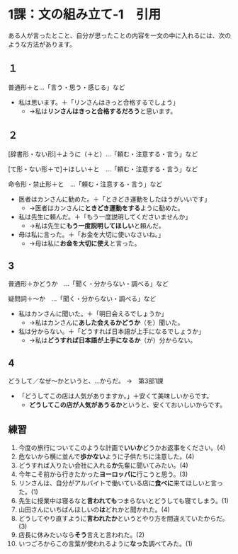 # 1課：文の組み立て‐1　引用

ある人が言ったとこと、自分が思ったことの内容を一文の中に入れるには、次のような方法があります。

## １

普通形＋と...「言う・思う・感じる」など

- 私は思います。＋「リンさんはきっと合格するでしょう」
  - →私は**リンさんはきっと合格するだろう**と思います。

## ２

[辞書形・ない形]＋ように（＋と）...「頼む・注意する・言う」など

[て形・ない形＋で]＋ほしい＋と　...「頼む・注意する・言う」など

命令形・禁止形＋と　...「頼む・注意する・言う」など

- 医者はカンさんに勧めた。＋「ときどき運動をしたほうがいいです」
  - →医者はカンさんに**ときどき運動をする**ように勧めた。
- 私は先生に頼んだ。＋「もう一度説明してくださいませんか」
  - →私は先生に**もう一度説明してほしい**と頼んだ。
- 母は私に言った。＋「お金を大切に使いなさいね。」 
  - →母は私に**お金を大切に使え**と言った。

## 3

普通形＋かどうか　...「聞く・分からない・調べる」など

疑問詞＋～か　...「聞く・分からない・調べる」など

- 私はカンさんに聞いた。＋「明日会えるでしょうか」
  - →私はカンさんに**あした会えるかどうか**（を）聞いた。
- 私は分からない。＋「どうすれば日本語が上手になるでしょうか」
  - →私は**どうすれば日本語が上手になるか**（が）分からない。

## 4

どうして／なぜ～かというと、...からだ。
→　第3部1課

- 「どうしてこの店は人気がありますか。」＋安くて美味しいからです。
  - **どうしてこの店が人気があうるか**というと、安くておいしいからです。

## 練習

1. 今度の旅行についてこのような計画で**いいか**どうかお返事をください。(4)
2. 危ないから横に並んで**歩かない**ように子供たちに注意した。(4)
3. どうすれば入りたい会社に入れる**か**先輩に聞いてみたい。(4)
4. 今年こそ前から行きたかった**ヨーロッパに**行こうと思う。(3)
5. リンさんは、自分がアルバイトで働いている店に**食べに**来てほしいと言った。(1)
6. 先生に授業中は寝るなと**言われても**つまらないとどうしても寝てしまう。(1)
7. 山田さんにいちばんほしいの**は**どれかと聞かれた。(4)
8. どうしてやり直すように**言われたか**というとやり方を間違えていたからだ。(3)
9. 店長に休みたいなら**そう**言えと言われた。(2)
10. いつごろからこの言葉が使われるように**なった**調べてみた。(1)